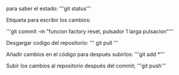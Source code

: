 para saber el estado:
'''git status'''

Etiqueta para escribir los cambios:

'''git commit -m "funcion factory reset, pulsador 1 larga pulsacion"'''

Desgargar codigo del repositorio:
''' git pull '''

Añadir cambios en el código para después subirlos:
'''git add *'''

Subir los cambios al repositorio después del commit;
'''git push'''





